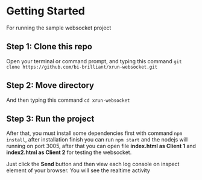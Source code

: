 # Getting Started

For running the sample websocket project

## Step 1: Clone this repo

Open your terminal or command prompt, and typing this command `git clone https://github.com/bi-brilliant/xrun-websocket.git`

## Step 2: Move directory

And then typing this command `cd xrun-websocket`

## Step 3: Run the project

After that, you must install some dependencies first with command `npm install`, after installation finish you can run `npm start` and the nodejs will running on port 3005, after that you can open file **index.html as Client 1** and **index2.html as Client 2** for testing the websocket.

Just click the **Send** button and then view each log console on inspect element of your browser. You will see the realtime activity

